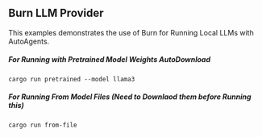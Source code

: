 ## Burn LLM Provider

This examples demonstrates the use of Burn for Running Local LLMs with AutoAgents.

##### For Running with Pretrained Model Weights AutoDownload

```shell
cargo run pretrained --model llama3
```

##### For Running From Model Files (Need to Downlaod them before Running this)

```shell
cargo run from-file
```
